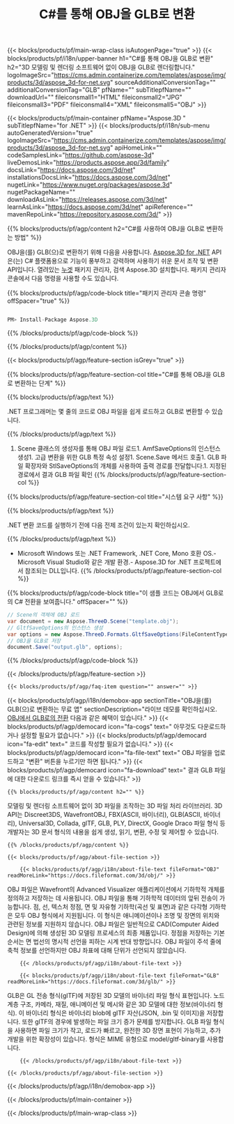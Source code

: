 ﻿---
title: C#를 통해 OBJ을 GLB로 변환 
url: /ko/net/conversion/obj-to-glb/ 
description: OBJ에서 GLB로의 C# 변환을 위한 샘플 코드. VB.NET, Asp.NET 또는 모든 .NET 기반 애플리케이션 내에서 배치 OBJ 파일을 GLB로 변환하는 API 예제 코드를 사용합니다.
---
{{< blocks/products/pf/main-wrap-class isAutogenPage="true" >}}
{{< blocks/products/pf/i18n/upper-banner h1="C#를 통해 OBJ을 GLB로 변환" h2="3D 모델링 및 렌더링 소프트웨어 없이 OBJ을 GLB로 렌더링합니다." logoImageSrc="https://cms.admin.containerize.com/templates/aspose/img/products/3d/aspose_3d-for-net.svg" sourceAdditionalConversionTag="" additionalConversionTag="GLB" pfName="" subTitlepfName="" downloadUrl="" fileiconsmall1="HTML" fileiconsmall2="JPG" fileiconsmall3="PDF" fileiconsmall4="XML" fileiconsmall5="OBJ" >}}

{{< blocks/products/pf/main-container pfName="Aspose.3D " subTitlepfName="for .NET" >}}
{{< blocks/products/pf/i18n/sub-menu autoGeneratedVersion="true" logoImageSrc="https://cms.admin.containerize.com/templates/aspose/img/products/3d/aspose_3d-for-net.svg" apiHomeLink="" codeSamplesLink="https://github.com/aspose-3d" liveDemosLink="https://products.aspose.app/3d/family" docsLink="https://docs.aspose.com/3d/net" installationsDocsLink="https://docs.aspose.com/3d/net" nugetLink="https://www.nuget.org/packages/aspose.3d" nugetPackageName="" downloadAsLink="https://releases.aspose.com/3d/net" learnAsLink="https://docs.aspose.com/3d/net" apiReference="" mavenRepoLink="https://repository.aspose.com/3d/" >}}

{{% blocks/products/pf/agp/content h2="C#를 사용하여 OBJ을 GLB로 변환하는 방법" %}}

 OBJ을(를) GLB(으)로 변환하기 위해 다음을 사용합니다.
 [Aspose.3D for .NET](https://products.aspose.com/3d/net) 
 API은(는) C# 플랫폼용으로 기능이 풍부하고 강력하며 사용하기 쉬운 문서 조작 및 변환API입니다. 열려있는
 [누겟](https://www.nuget.org/packages/aspose.3d) 
 패키지 관리자, 검색
 Aspose.3D 
 설치합니다. 패키지 관리자 콘솔에서 다음 명령을 사용할 수도 있습니다.

{{% blocks/products/pf/agp/code-block title="패키지 관리자 콘솔 명령" offSpacer="true" %}}

```cs

PM> Install-Package Aspose.3D


```

{{% /blocks/products/pf/agp/code-block %}}

{{% /blocks/products/pf/agp/content %}}

{{< blocks/products/pf/agp/feature-section isGrey="true" >}}

{{% blocks/products/pf/agp/feature-section-col title="C#를 통해 OBJ을 GLB로 변환하는 단계" %}}

{{% blocks/products/pf/agp/text %}}

 .NET 프로그래머는 몇 줄의 코드로 OBJ 파일을 쉽게 로드하고 GLB로 변환할 수 있습니다.

{{% /blocks/products/pf/agp/text %}}

1. Scene 클래스의 생성자를 통해 OBJ 파일 로드1. AmfSaveOptions의 인스턴스 생성1. 고급 변환을 위한 GLB 특정 속성 설정1. Scene.Save 메서드 호출1. GLB 파일 확장자와 StlSaveOptions의 개체를 사용하여 출력 경로를 전달합니다.1. 지정된 경로에서 결과 GLB 파일 확인
{{% /blocks/products/pf/agp/feature-section-col %}}

{{% blocks/products/pf/agp/feature-section-col title="시스템 요구 사항" %}}

{{% blocks/products/pf/agp/text %}}

 .NET 변환 코드를 실행하기 전에 다음 전제 조건이 있는지 확인하십시오.

{{% /blocks/products/pf/agp/text %}}

- Microsoft Windows 또는 .NET Framework, .NET Core, Mono 호환 OS.- Microsoft Visual Studio와 같은 개발 환경.- Aspose.3D for .NET 프로젝트에서 참조되는 DLL입니다.
{{% /blocks/products/pf/agp/feature-section-col %}}

{{% blocks/products/pf/agp/code-block title="이 샘플 코드는 OBJ에서 GLB로의 C# 전환을 보여줍니다." offSpacer="" %}}

```cs
// Scene의 객체에 OBJ 로드 
var document = new Aspose.ThreeD.Scene("template.obj");
// GltfSaveOptions의 인스턴스 생성 
var options = new Aspose.ThreeD.Formats.GltfSaveOptions(FileContentType.Binary);
// OBJ을 GLB로 저장 
document.Save("output.glb", options); 


```

{{% /blocks/products/pf/agp/code-block %}}

{{< /blocks/products/pf/agp/feature-section >}}

    {{< blocks/products/pf/agp/faq-item question="" answer="" >}}
 

<!-- aboutfile Starts -->

{{< blocks/products/pf/agp/i18n/demobox-app sectionTitle="OBJ을(를) GLB(으)로 변환하는 무료 앱" sectionDescription="라이브 데모를 확인하십시오. [OBJ에서 GLB로의 전환](https://products.aspose.app/3d/conversion/obj-to-glb) 다음과 같은 혜택이 있습니다." >}}
        {{< blocks/products/pf/agp/democard icon="fa-cogs" text=" 아무것도 다운로드하거나 설정할 필요가 없습니다." >}}
        {{< blocks/products/pf/agp/democard icon="fa-edit" text=" 코드를 작성할 필요가 없습니다." >}}
        {{< blocks/products/pf/agp/democard icon="fa-file-text" text=" OBJ 파일을 업로드하고 \"변환\" 버튼을 누르기만 하면 됩니다." >}}
        {{< blocks/products/pf/agp/democard icon="fa-download" text=" 결과 GLB 파일에 대한 다운로드 링크를 즉시 얻을 수 있습니다." >}}

    {{% blocks/products/pf/agp/content h2="" %}}

 모델링 및 렌더링 소프트웨어 없이 3D 파일을 조작하는 3D 파일 처리 라이브러리. 3D API는 Discreet3DS, WavefrontOBJ, FBX(ASCII, 바이너리), GLB(ASCII, 바이너리), Universal3D, Collada, glTF, GLB, PLY, DirectX, Google Draco 파일 형식 등 개발자는 3D 문서 형식의 내용을 쉽게 생성, 읽기, 변환, 수정 및 제어할 수 있습니다.



    {{% /blocks/products/pf/agp/content %}}

    {{< blocks/products/pf/agp/about-file-section >}}

        {{< blocks/products/pf/agp/i18n/about-file-text fileFormat="OBJ" readMoreLink="https://docs.fileformat.com/3d/obj/" >}}
OBJ 파일은 Wavefront의 Advanced Visualizer 애플리케이션에서 기하학적 개체를 정의하고 저장하는 데 사용됩니다. OBJ 파일을 통해 기하학적 데이터의 앞뒤 전송이 가능합니다. 점, 선, 텍스처 정점, 면 및 자유형 기하학(곡선 및 표면)과 같은 다각형 기하학은 모두 OBJ 형식에서 지원됩니다. 이 형식은 애니메이션이나 조명 및 장면의 위치와 관련된 정보를 지원하지 않습니다. OBJ 파일은 일반적으로 CAD(Computer Aided Design)에 의해 생성된 3D 모델링 프로세스의 최종 제품입니다. 정점을 저장하는 기본 순서는 면 법선의 명시적 선언을 피하는 시계 반대 방향입니다. OBJ 파일이 주석 줄에 축척 정보를 선언하지만 OBJ 좌표에 대해 단위가 선언되지 않았습니다.

        {{< /blocks/products/pf/agp/i18n/about-file-text >}}

        {{< blocks/products/pf/agp/i18n/about-file-text fileFormat="GLB" readMoreLink="https://docs.fileformat.com/3d/glb/" >}}
GLB은 GL 전송 형식(glTF)에 저장된 3D 모델의 바이너리 파일 형식 표현입니다. 노드 계층 구조, 카메라, 재질, 애니메이션 및 메시와 같은 3D 모델에 대한 정보(바이너리 형식). 이 바이너리 형식은 바이너리 blob에 glTF 자산(JSON, .bin 및 이미지)을 저장합니다. 또한 glTF의 경우에 발생하는 파일 크기 증가 문제를 방지합니다. GLB 파일 형식을 사용하면 파일 크기가 작고, 로드가 빠르고, 완전한 3D 장면 표현이 가능하고, 추가 개발을 위한 확장성이 있습니다. 형식은 MIME 유형으로 model/gltf-binary를 사용합니다.

        {{< /blocks/products/pf/agp/i18n/about-file-text >}}

    {{< /blocks/products/pf/agp/about-file-section >}}

{{< /blocks/products/pf/agp/i18n/demobox-app >}}

<!-- aboutfile Ends -->



{{< /blocks/products/pf/main-container >}}
    
{{< /blocks/products/pf/main-wrap-class >}}
